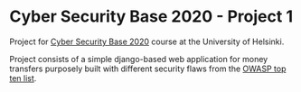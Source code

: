 # Cyber Security Base 2020 - Project 1

Project for [Cyber Security Base 2020](https://cybersecuritybase.mooc.fi/) course at the University of Helsinki.

Project consists of a simple django-based web application for money transfers purposely built with different security flaws from the [OWASP top ten list](https://owasp.org/www-project-top-ten/).

